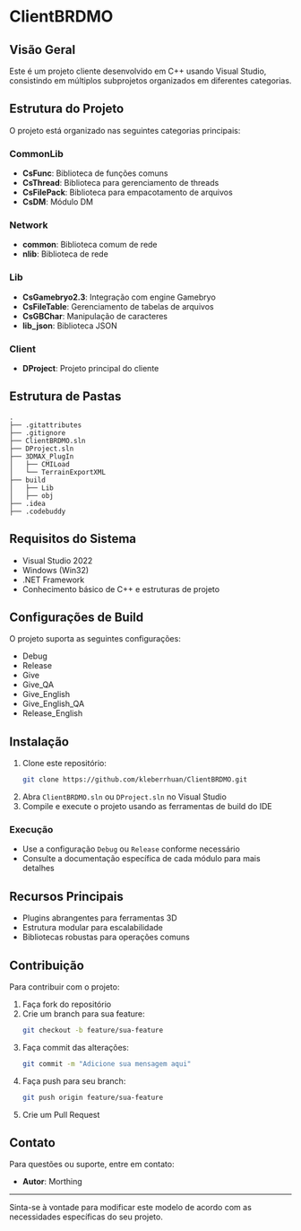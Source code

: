 # ClientBRDMO

## Visão Geral
Este é um projeto cliente desenvolvido em C++ usando Visual Studio, consistindo em múltiplos subprojetos organizados em diferentes categorias.

## Estrutura do Projeto
O projeto está organizado nas seguintes categorias principais:

### CommonLib
- **CsFunc**: Biblioteca de funções comuns
- **CsThread**: Biblioteca para gerenciamento de threads
- **CsFilePack**: Biblioteca para empacotamento de arquivos
- **CsDM**: Módulo DM

### Network
- **common**: Biblioteca comum de rede
- **nlib**: Biblioteca de rede

### Lib
- **CsGamebryo2.3**: Integração com engine Gamebryo
- **CsFileTable**: Gerenciamento de tabelas de arquivos
- **CsGBChar**: Manipulação de caracteres
- **lib_json**: Biblioteca JSON

### Client
- **DProject**: Projeto principal do cliente

## Estrutura de Pastas
```plaintext
.
├── .gitattributes
├── .gitignore
├── ClientBRDMO.sln
├── DProject.sln
├── 3DMAX_PlugIn
│   ├── CMILoad
│   └── TerrainExportXML
├── build
│   ├── Lib
│   ├── obj
├── .idea
├── .codebuddy
```

## Requisitos do Sistema
- Visual Studio 2022
- Windows (Win32)
- .NET Framework
- Conhecimento básico de C++ e estruturas de projeto

## Configurações de Build
O projeto suporta as seguintes configurações:
- Debug
- Release
- Give
- Give_QA
- Give_English
- Give_English_QA
- Release_English

## Instalação

1. Clone este repositório:
   ```bash
   git clone https://github.com/kleberrhuan/ClientBRDMO.git
   ```
2. Abra `ClientBRDMO.sln` ou `DProject.sln` no Visual Studio
3. Compile e execute o projeto usando as ferramentas de build do IDE

### Execução
- Use a configuração `Debug` ou `Release` conforme necessário
- Consulte a documentação específica de cada módulo para mais detalhes

## Recursos Principais
- Plugins abrangentes para ferramentas 3D
- Estrutura modular para escalabilidade
- Bibliotecas robustas para operações comuns

## Contribuição
Para contribuir com o projeto:

1. Faça fork do repositório
2. Crie um branch para sua feature:
   ```bash
   git checkout -b feature/sua-feature
   ```
3. Faça commit das alterações:
   ```bash
   git commit -m "Adicione sua mensagem aqui"
   ```
4. Faça push para seu branch:
   ```bash
   git push origin feature/sua-feature
   ```
5. Crie um Pull Request

## Contato

Para questões ou suporte, entre em contato:

- **Autor**: Morthing

---

Sinta-se à vontade para modificar este modelo de acordo com as necessidades específicas do seu projeto.

